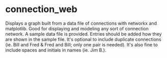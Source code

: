 # connection_web
Displays a graph built from a data file of connections with networkx and matplotlib. Good for displaying and modeling any sort of connection network. A sample data file is provided. Entries should be added how they are shown in the sample file. It's
optional to include duplicate connections (ie. Bill and Fred & Fred and Bill; only one pair is needed). It's also fine to
include spaces and initials in names (ie. Jim B.).
